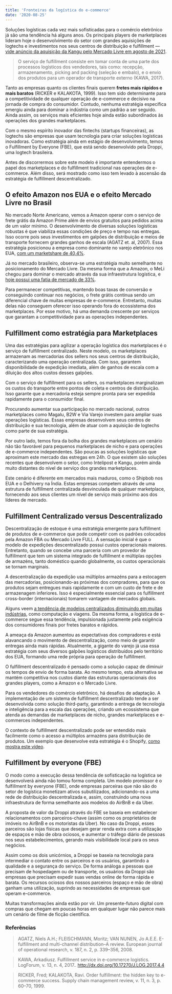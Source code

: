 ```yaml
---
title: 'Fronteiras da logística do e-commerce'
date: '2020-08-25'
---
```


Soluções logísticas cada vez mais sofisticadas para o comércio eletrônico já são uma tendência há alguns anos. Os principais players de marketplaces lideram hoje o desenvolvimento do setor com grandes aquisições de logtechs e investimentos nos seus centros de distribuição e fulfillment — [vide anúncio da aquisição da Kangu pelo Mercado Livre em agosto de 2021](https://www.infomoney.com.br/negocios/mercado-livre-compra-plataforma-de-entregas-kangu-e-amplia-atuacao-logistica-na-america-latina/).

> O serviço de fulfillment consiste em tomar conta de uma parte dos processos logísticos dos vendedores, tais como: recepção, armazenamento, picking and packing (seleção e embalo), e o envio dos produtos para um operador de transporte externo (KAWA, 2017).

Tanto as empresas quanto os clientes finais querem **fretes mais rápidos e mais baratos** (RICKER e KALAKOTA, 1999). Isso tem sido determinante para a competitividade de qualquer operação de e-commerce e decisivo na jornada de compra do consumidor. Contudo, nenhuma estratégia específica emergiu ainda para dominar a indústria como um padrão a ser seguido. Ainda assim, os serviços mais eficientes hoje ainda estão subordinados às operações dos grandes marketplaces.

Com o mesmo espírito inovador das fintechs (startups financeiras), as logtechs são empresas que usam tecnologia para criar soluções logísticas inovadoras. Como estratégia ainda em estágio de desenvolvimento, temos o Fulfillment by Everyone (FBE), que está sendo desenvolvido pela Droppi, uma logtech brasileira. 

Antes de discorrermos sobre este modelo é importante entendermos o papel dos marketplaces e do fulfillment tradicional nas operações de e-commerce. Além disso, será mostrado como isso tem levado à ascensão da estratégia de fulfillment descentralizado.

## O efeito Amazon nos EUA e o efeito Mercado Livre no Brasil

No mercado Norte Americano, vemos a Amazon operar com o serviço de frete grátis da Amazon Prime além de envios gratuitos para pedidos acima de um valor mínimo. O desenvolvimento de diversas soluções logísticas robustas é que viabiliza essas condições de preço e tempo nas entregas. Isso ocorre pois seus investimentos em galpões de distribuição e meios de transporte fornecem grandes ganhos de escala (AGATZ et. al, 2007). Essa estratégia posicionou a empresa como dominante no varejo eletrônico nos EUA, [com um marketshare de 40,4%](https://www.insiderintelligence.com/content/amazon-dominates-us-ecommerce-though-its-market-share-varies-by-category).

Já no mercado brasileiro, observa-se uma estratégia muito semelhante no posicionamento do Mercado Livre. Da mesma forma que a Amazon, o MeLi chegou para dominar o mercado através da sua infraestrutura logística, e [hoje possui uma fatia de mercado de 33%](https://comoinvestir.thecap.com.br/maiores-empresas-mercado-e-commerce-brasil/).

Para permanecer competitivas, mantendo boas taxas de conversão e conseguindo continuar nos negócios, o frete grátis continua sendo um diferencial chave de muitas empresas de e-commerce. Entretanto, muitas delas não conseguem oferecer isso operando fora do ecossistema dos marketplaces. Por esse motivo, há uma demanda crescente por serviços que garantam a competitividade para as operações independentes.

## Fulfillment como estratégia para Marketplaces

Uma das estratégias para agilizar a operação logística dos marketplaces é o serviço de fulfillment centralizado. Neste modelo, os marketplaces armazenam as mercadorias dos sellers nos seus centros de distribuição, caracterizando uma operação centralizada. Com isso, garantem disponibilidade de expedição imediata, além de ganhos de escala com a diluição dos altos custos desses galpões.

Com o serviço de fulfillment para os sellers, os marketplaces marginalizam os custos do transporte entre pontos de coleta e centros de distribuição. Isso garante que a mercadoria esteja sempre pronta para ser expedida rapidamente para o consumidor final.

Procurando aumentar sua participação no mercado nacional, outros marketplaces como Magalu, B2W e Via Varejo investem para ampliar suas operações logísticas. Essas empresas desenvolvem seus centros de distribuição e sua tecnologia, além de atuar com a aquisição de logtechs como parte de sua estratégia.

Por outro lado, temos fora da bolha dos grandes marketplaces um cenário não tão favorável para pequenos marketplaces de nicho e para operações de e-commerce independentes. São poucas as soluções logísticas que aproximam este mercado das estregas em 24h. O que existem são soluções recentes que desenvolvem o setor, como Intelipost e Kangu, porém ainda muito distantes do nível de serviço dos grandes marketplaces.

Este cenário é diferente em mercados mais maduros, como o Shipbob nos EUA e o Delhivery na Índia. Estas empresas competem através de uma estrutura de fulfillment centralizada desvinculada de qualquer marketplace, fornecendo aos seus clientes um nível de serviço mais próximo aos dos líderes de mercado.

## Fulfillment Centralizado versus Descentralizado

Descentralização de estoque é uma estratégia emergente para fulfillment de produtos de e-commerce que pode competir com os padrões colocados pela Amazon FBA ou Mercado Livre FULL. A sensação inicial é que o modelo de expedições descentralizado possui custos operacionais maiores. Entretanto, quando se concebe uma parceria com um provedor de fulfillment que tem um sistema integrado de fulfillment e múltiplas opções de armazéns, tanto doméstico quando globalmente, os custos operacionais se tornam marginais.

A descentralização da expedição usa múltiplos armazéns para a estocagem das mercadorias, posicionando-as próximas dos compradores, para que os produtos sejam entregues mais rapidamente e com um custo de frete e de armazenagem inferiores. Isso é especialmente essencial para os fulfillment cross-border (internacionais) tomarem vantagem de mercados globais.

Alguns veem [a tendência de modelos centralizados diminuindo em muitas indústrias](https://www.linkedin.com/pulse/hub-and-spoke-dying-e-commerce-morgan-blake/?lipi=urn%3Ali%3Apage%3Ad_flagship3_pulse_read%3B5385EU%2FfT3yXQSqwa0w1oA%3D%3D), como computação e viagens. Da mesma forma, a logística de e-commerce segue essa tendência, impulsionada justamente pela exigência dos consumidores finais por fretes baratos e rápidos.

A ameaça da Amazon aumentou as expectativas dos compradores e está alavancando o movimento de descentralização, como meio de garantir entregas ainda mais rápidas. Atualmente, a gigante do varejo já usa essa estratégia com seus diversos galpões logísticos distribuídos pelo território dos EUA, formando uma rede própria para operação de fulfillment.

O fulfillment descentralizado é pensado como a solução capaz de diminuir os tempos de envio de forma barata. Ao mesmo tempo, esta alternativa se mantém competitiva nos custos diante das estruturas operacionais dos grandes players, como a Amazon e o Mercado Livre.

Para os vendedores do comércio eletrônico, há desafios de adaptação. A implementação de um sistema de fulfillment descentralizado tende a ser desenvolvida como solução third-party, garantindo a entrega de tecnologia e inteligência para a escala das operações, criando um ecossistema que atenda as demandas de marketplaces de nicho, grandes marketplaces e e-commerces independentes.

O contexto de fulfillment descentralizado pode ser entendido mais facilmente como o acesso a múltiplos armazéns para distribuição de produtos. Um exemplo que desenvolve esta estratégia é o Shopify, [como mostra este vídeo](https://youtu.be/YRRwW8fiHUY).


## Fulfillment by everyone (FBE) 

O modo como a execução dessa tendência de sofisticação na logística se desenvolverá ainda não tomou forma completa. Um modelo promissor é o fulfillment by everyone (FBE), onde empresas parceiras que não são do setor de logística monetizam ativos subutilizados, adicionando-os a uma rede de distribuição descentralizada e, assim, construindo uma nova infraestrutura de forma semelhante aos modelos do AirBnB e da Uber.

A proposta de valor da Droppi através do FBE se baseia em estabelecer relacionamentos com parceiros-chave (assim como os proprietários de imóveis no AirBnB e os motoristas da Uber). No caso da Droppi, esses parceiros são lojas físicas que desejam gerar renda extra com a utilização de espaços e mão de obra ociosos, e aumentar o tráfego diário de pessoas nos seus estabelecimentos, gerando mais visibilidade local para os seus negócios.

Assim como os dois unicórnios, a Droppi se baseia na tecnologia para intermediar o contato entre os parceiros e os usuários, garantindo a qualidade e a segurança do serviço. De forma análoga a pessoas que precisam de hospedagem ou de transporte, os usuários da Droppi são empresas que precisam expedir suas vendas online de forma rápida e barata. Os recursos ociosos dos nossos parceiros (espaço e mão de obra) ganham uma utilização, suprindo as necessidades de empresas que operam e-commerce.

Muitas transformações ainda estão por vir. Um presente-futuro digital com compras que chegam em poucas horas em qualquer lugar não parece mais um cenário de filme de ficção científica.

### Referências

> AGATZ, Niels A.H.; FLEISCHMANN, Moritz; VAN NUNEN, Jo A.E.E. E-fulfillment and multi-channel distribution–A review. European journal of operational research, v. 187, n. 2, p. 339–356, 2008.

> KAWA, Arkadiusz. Fulfillment service in e-commerce logistics. LogForum, v. 13, n. 4, 2017.. http://dx.doi.org/10.17270/J.LOG.2017.4.4

> RICKER, Fred; KALAKOTA, Ravi. Order fulfillment: the hidden key to e-commerce success. Supply chain management review, v. 11, n. 3, p. 60–70, 1999.